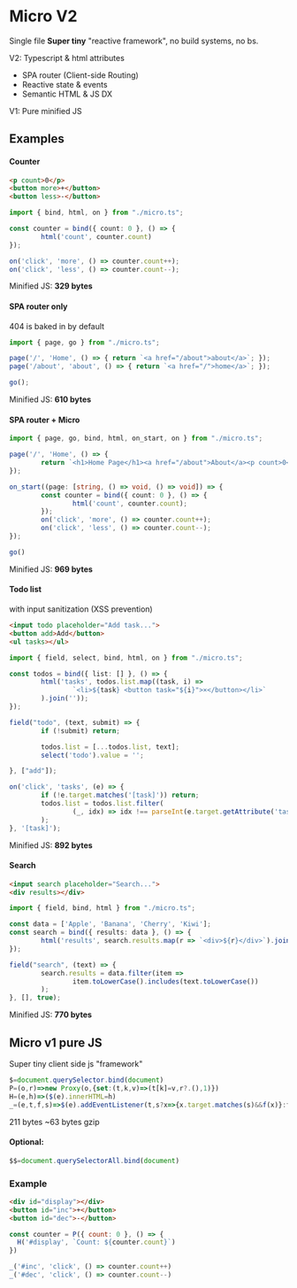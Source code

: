 # Micro V2
Single file **Super tiny** "reactive framework", no build systems, no bs.

V2: Typescript & html attributes
- SPA router (Client-side Routing)
- Reactive state & events
- Semantic HTML & JS DX

V1: Pure minified JS

## Examples
#### Counter
```html
<p count>0</p>
<button more>+</button>
<button less>-</button>
```

```ts
import { bind, html, on } from "./micro.ts";

const counter = bind({ count: 0 }, () => {
        html('count', counter.count)
});

on('click', 'more', () => counter.count++);
on('click', 'less', () => counter.count--);
```

Minified JS: **329 bytes**

#### SPA router only
404 is baked in by default
```ts
import { page, go } from "./micro.ts";

page('/', 'Home', () => { return `<a href="/about">about</a>`; });
page('/about', 'about', () => { return `<a href="/">home</a>`; });

go();
```
Minified JS: **610 bytes**

#### SPA router + Micro
```ts
import { page, go, bind, html, on_start, on } from "./micro.ts";

page('/', 'Home', () => {
        return `<h1>Home Page</h1><a href="/about">About</a><p count>0</p><button more>+</button><button less>-</button>`;
});

on_start((page: [string, () => void, () => void]) => {
        const counter = bind({ count: 0 }, () => {
                html('count', counter.count);
        });
        on('click', 'more', () => counter.count++);
        on('click', 'less', () => counter.count--);
});

go()
```

Minified JS: **969 bytes**

#### Todo list
with input sanitization (XSS prevention)
```html
<input todo placeholder="Add task...">
<button add>Add</button>
<ul tasks></ul>
```

```ts
import { field, select, bind, html, on } from "./micro.ts";

const todos = bind({ list: [] }, () => {
        html('tasks', todos.list.map((task, i) =>
                `<li>${task} <button task="${i}">×</button></li>`
        ).join(''));
});

field("todo", (text, submit) => {
        if (!submit) return;

        todos.list = [...todos.list, text];
        select('todo').value = '';

}, ["add"]);

on('click', 'tasks', (e) => {
        if (!e.target.matches('[task]')) return;
        todos.list = todos.list.filter(
                (_, idx) => idx !== parseInt(e.target.getAttribute('task'))
        );
}, '[task]');
```

Minified JS: **892 bytes**

#### Search
```html
<input search placeholder="Search...">
<div results></div>
```

```ts
import { field, bind, html } from "./micro.ts";

const data = ['Apple', 'Banana', 'Cherry', 'Kiwi'];
const search = bind({ results: data }, () => {
        html('results', search.results.map(r => `<div>${r}</div>`).join(''));
});

field("search", (text) => {
        search.results = data.filter(item =>
                item.toLowerCase().includes(text.toLowerCase())
        );
}, [], true);
```

Minified JS: **770 bytes**

## Micro v1 pure JS
Super tiny client side js "framework"
```js
$=document.querySelector.bind(document)
P=(o,r)=>new Proxy(o,{set:(t,k,v)=>(t[k]=v,r?.(),1)})
H=(e,h)=>($(e).innerHTML=h)
_=(e,t,f,s)=>$(e).addEventListener(t,s?x=>{x.target.matches(s)&&f(x)}:f)
```
211 bytes ~63 bytes gzip


#### Optional:
```js
$$=document.querySelectorAll.bind(document)
```

### Example
```html
<div id="display"></div>
<button id="inc">+</button>
<button id="dec">-</button>
```

```js
const counter = P({ count: 0 }, () => {
  H('#display', `Count: ${counter.count}`)
})

_('#inc', 'click', () => counter.count++)
_('#dec', 'click', () => counter.count--)
```
